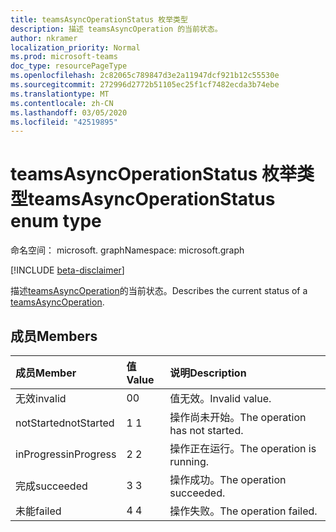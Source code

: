 ```yaml
---
title: teamsAsyncOperationStatus 枚举类型
description: 描述 teamsAsyncOperation 的当前状态。
author: nkramer
localization_priority: Normal
ms.prod: microsoft-teams
doc_type: resourcePageType
ms.openlocfilehash: 2c82065c789847d3e2a11947dcf921b12c55530e
ms.sourcegitcommit: 272996d2772b51105ec25f1cf7482ecda3b74ebe
ms.translationtype: MT
ms.contentlocale: zh-CN
ms.lasthandoff: 03/05/2020
ms.locfileid: "42519895"
---
```

# <a name="teamsasyncoperationstatus-enum-type"></a><span data-ttu-id="e6f85-103">teamsAsyncOperationStatus 枚举类型</span><span class="sxs-lookup"><span data-stu-id="e6f85-103">teamsAsyncOperationStatus enum type</span></span>

<span data-ttu-id="e6f85-104">命名空间： microsoft. graph</span><span class="sxs-lookup"><span data-stu-id="e6f85-104">Namespace: microsoft.graph</span></span>

[!INCLUDE [beta-disclaimer](../../includes/beta-disclaimer.md)]

<span data-ttu-id="e6f85-105">描述[teamsAsyncOperation](teamsasyncoperation.md)的当前状态。</span><span class="sxs-lookup"><span data-stu-id="e6f85-105">Describes the current status of a [teamsAsyncOperation](teamsasyncoperation.md).</span></span>

## <a name="members"></a><span data-ttu-id="e6f85-106">成员</span><span class="sxs-lookup"><span data-stu-id="e6f85-106">Members</span></span>

| <span data-ttu-id="e6f85-107">成员</span><span class="sxs-lookup"><span data-stu-id="e6f85-107">Member</span></span> | <span data-ttu-id="e6f85-108">值</span><span class="sxs-lookup"><span data-stu-id="e6f85-108">Value</span></span>| <span data-ttu-id="e6f85-109">说明</span><span class="sxs-lookup"><span data-stu-id="e6f85-109">Description</span></span> |
|:---------------|:--------|:----------|
|<span data-ttu-id="e6f85-110">无效</span><span class="sxs-lookup"><span data-stu-id="e6f85-110">invalid</span></span>|<span data-ttu-id="e6f85-111">0</span><span class="sxs-lookup"><span data-stu-id="e6f85-111">0</span></span>|<span data-ttu-id="e6f85-112">值无效。</span><span class="sxs-lookup"><span data-stu-id="e6f85-112">Invalid value.</span></span>|
|<span data-ttu-id="e6f85-113">notStarted</span><span class="sxs-lookup"><span data-stu-id="e6f85-113">notStarted</span></span>|<span data-ttu-id="e6f85-114">1 </span><span class="sxs-lookup"><span data-stu-id="e6f85-114">1</span></span>|<span data-ttu-id="e6f85-115">操作尚未开始。</span><span class="sxs-lookup"><span data-stu-id="e6f85-115">The operation has not started.</span></span>|
|<span data-ttu-id="e6f85-116">inProgress</span><span class="sxs-lookup"><span data-stu-id="e6f85-116">inProgress</span></span>|<span data-ttu-id="e6f85-117">2 </span><span class="sxs-lookup"><span data-stu-id="e6f85-117">2</span></span>|<span data-ttu-id="e6f85-118">操作正在运行。</span><span class="sxs-lookup"><span data-stu-id="e6f85-118">The operation is running.</span></span>|
|<span data-ttu-id="e6f85-119">完成</span><span class="sxs-lookup"><span data-stu-id="e6f85-119">succeeded</span></span>|<span data-ttu-id="e6f85-120">3 </span><span class="sxs-lookup"><span data-stu-id="e6f85-120">3</span></span>|<span data-ttu-id="e6f85-121">操作成功。</span><span class="sxs-lookup"><span data-stu-id="e6f85-121">The operation succeeded.</span></span>|
|<span data-ttu-id="e6f85-122">未能</span><span class="sxs-lookup"><span data-stu-id="e6f85-122">failed</span></span>|<span data-ttu-id="e6f85-123">4 </span><span class="sxs-lookup"><span data-stu-id="e6f85-123">4</span></span>|<span data-ttu-id="e6f85-124">操作失败。</span><span class="sxs-lookup"><span data-stu-id="e6f85-124">The operation failed.</span></span>|
